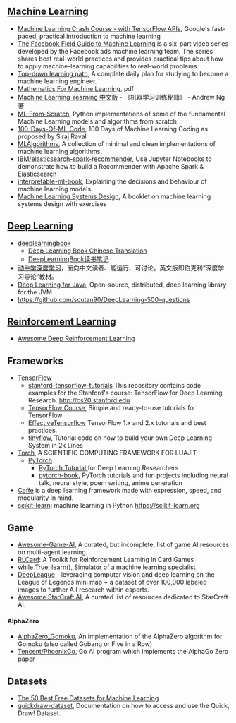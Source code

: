 
## [Machine Learning](https://en.wikipedia.org/wiki/Machine_learning)
- [Machine Learning Crash Course - with TensorFlow APIs](https://developers.google.com/machine-learning/crash-course/), Google's fast-paced, practical introduction to machine learning
- [The Facebook Field Guide to Machine Learning](https://research.fb.com/the-facebook-field-guide-to-machine-learning-video-series/) is a six-part video series developed by the Facebook ads machine learning team. The series shares best real-world practices and provides practical tips about how to apply machine-learning capabilities to real-world problems.
- [Top-down learning path](https://github.com/ZuzooVn/machine-learning-for-software-engineers), A complete daily plan for studying to become a machine learning engineer.
- [Mathematics For Machine Learning](https://github.com/mml-book/mml-book.github.io/tree/master/book), pdf
- [Machine Learning Yearning 中文版](https://github.com/deeplearning-ai/machine-learning-yearning-cn) - 《机器学习训练秘籍》 - Andrew Ng 著
- [ML-From-Scratch](https://github.com/eriklindernoren/ML-From-Scratch), Python implementations of some of the fundamental Machine Learning models and algorithms from scratch.
- [100-Days-Of-ML-Code](https://github.com/Avik-Jain/100-Days-Of-ML-Code), 100 Days of Machine Learning Coding as proposed by Siraj Raval
- [MLAlgorithms](https://github.com/rushter/MLAlgorithms), A collection of minimal and clean implementations of machine learning algorithms.
- [IBM/elasticsearch-spark-recommender](https://github.com/IBM/elasticsearch-spark-recommender), Use Jupyter Notebooks to demonstrate how to build a Recommender with Apache Spark & Elasticsearch
- [interpretable-ml-book](https://github.com/christophM/interpretable-ml-book), Explaining the decisions and behaviour of machine learning models.
- [Machine Learning Systems Design](https://github.com/chiphuyen/machine-learning-systems-design), A booklet on machine learning systems design with exercises



## [Deep Learning](http://deeplearning.net/)
- [deeplearningbook](http://www.deeplearningbook.org/)
  - [Deep Learning Book Chinese Translation](https://github.com/exacity/deeplearningbook-chinese)
  - [DeepLearningBook读书笔记](https://github.com/exacity/simplified-deeplearning)
- [动手学深度学习](https://github.com/d2l-ai/d2l-zh)，面向中文读者、能运行、可讨论。英文版即伯克利“深度学习导论”教材。
- [Deep Learning for Java](https://deeplearning4j.org/), Open-source, distributed, deep learning library for the JVM
- https://github.com/scutan90/DeepLearning-500-questions



## [Reinforcement Learning](https://en.wikipedia.org/wiki/Reinforcement_learning)
- [Awesome Deep Reinforcement Learning](https://github.com/tigerneil/awesome-deep-rl)



## Frameworks
- [TensorFlow](https://www.tensorflow.org/)
  - [stanford-tensorflow-tutorials](https://github.com/chiphuyen/stanford-tensorflow-tutorials) This repository contains code examples for the Stanford's course: TensorFlow for Deep Learning Research. http://cs20.stanford.edu
  - [TensorFlow Course](https://github.com/machinelearningmindset/TensorFlow-Course), Simple and ready-to-use tutorials for TensorFlow
  - [EffectiveTensorflow](https://github.com/vahidk/EffectiveTensorflow) TensorFlow 1.x and 2.x tutorials and best practices.
  - [tinyflow](https://github.com/tqchen/tinyflow), Tutorial code on how to build your own Deep Learning System in 2k Lines
- [Torch](http://torch.ch/), A SCIENTIFIC COMPUTING FRAMEWORK FOR LUAJIT
  - [PyTorch](http://pytorch.org/)
    - [PyTorch Tutorial ](https://github.com/yunjey/pytorch-tutorial) for Deep Learning Researchers
    - [pytorch-book](https://github.com/chenyuntc/pytorch-book), PyTorch tutorials and fun projects including neural talk, neural style, poem writing, anime generation
- [Caffe](http://caffe.berkeleyvision.org/) is a deep learning framework made with expression, speed, and modularity in mind.
- [scikit-learn](https://github.com/scikit-learn/scikit-learn): machine learning in Python https://scikit-learn.org



## Game
- [Awesome-Game-AI](https://github.com/datamllab/awesome-game-ai), A curated, but incomplete, list of game AI resources on multi-agent learning.
- [RLCard](https://github.com/datamllab/rlcard): A Toolkit for Reinforcement Learning in Card Games
- [while True: learn()](https://luden.io/wtl/), Simulator of a machine learning specialist
- [DeepLeague](https://github.com/farzaa/DeepLeague) - leveraging computer vision and deep learning on the League of Legends mini map + a dataset of over 100,000 labeled images to further A.I research within esports.
- [Awesome StarCraft AI](https://github.com/SKTBrain/awesome-starcraftAI), A curated list of resources dedicated to StarCraft AI.
#### AlphaZero
- [AlphaZero_Gomoku](https://github.com/junxiaosong/AlphaZero_Gomoku), An implementation of the AlphaZero algorithm for Gomoku (also called Gobang or Five in a Row)
- [Tencent/PhoenixGo](https://github.com/Tencent/PhoenixGo), Go AI program which implements the AlphaGo Zero paper



## Datasets
- [The 50 Best Free Datasets for Machine Learning](https://lionbridge.ai/datasets/the-50-best-free-datasets-for-machine-learning/)
- [quickdraw-dataset](https://github.com/googlecreativelab/quickdraw-dataset), Documentation on how to access and use the Quick, Draw! Dataset. 
